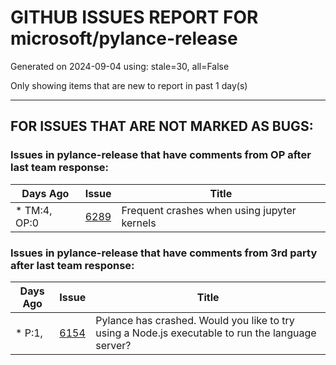 
# GITHUB ISSUES REPORT FOR microsoft/pylance-release


Generated on 2024-09-04 using: stale=30, all=False


Only showing items that are new to report in past 1 day(s)


---

## FOR ISSUES THAT ARE NOT MARKED AS BUGS:


### Issues in pylance-release that have comments from OP after last team response:

| Days Ago | Issue | Title |
| --- | --- | --- |
 | \* TM:4, OP:0  |[6289](https://github.com/microsoft/pylance-release/issues/6289 "Frequent crashes when using jupyter kernels")  |Frequent crashes when using jupyter kernels |

### Issues in pylance-release that have comments from 3rd party after last team response:

| Days Ago | Issue | Title |
| --- | --- | --- |
 | \* P:1,  |[6154](https://github.com/microsoft/pylance-release/issues/6154 "Pylance has crashed. Would you like to try using a Node.js executable to run the language server?")  |Pylance has crashed. Would you like to try using a Node.js executable to run the language server? |




















